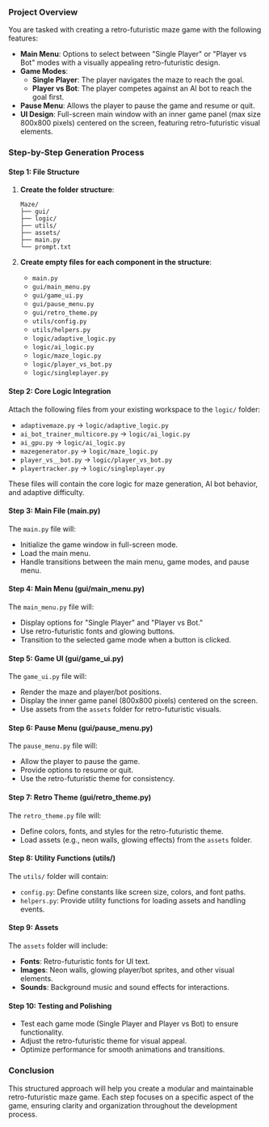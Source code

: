 ### Project Overview
You are tasked with creating a retro-futuristic maze game with the following features:

- **Main Menu**: Options to select between "Single Player" or "Player vs Bot" modes with a visually appealing retro-futuristic design.
- **Game Modes**:
  - **Single Player**: The player navigates the maze to reach the goal.
  - **Player vs Bot**: The player competes against an AI bot to reach the goal first.
- **Pause Menu**: Allows the player to pause the game and resume or quit.
- **UI Design**: Full-screen main window with an inner game panel (max size 800x800 pixels) centered on the screen, featuring retro-futuristic visual elements.

### Step-by-Step Generation Process

#### Step 1: File Structure
1. **Create the folder structure**:
   ```
   Maze/
   ├── gui/
   ├── logic/
   ├── utils/
   ├── assets/
   ├── main.py
   └── prompt.txt
   ```

2. **Create empty files for each component in the structure**:
   - `main.py`
   - `gui/main_menu.py`
   - `gui/game_ui.py`
   - `gui/pause_menu.py`
   - `gui/retro_theme.py`
   - `utils/config.py`
   - `utils/helpers.py`
   - `logic/adaptive_logic.py`
   - `logic/ai_logic.py`
   - `logic/maze_logic.py`
   - `logic/player_vs_bot.py`
   - `logic/singleplayer.py`

#### Step 2: Core Logic Integration
Attach the following files from your existing workspace to the `logic/` folder:
- `adaptivemaze.py` → `logic/adaptive_logic.py`
- `ai_bot_trainer_multicore.py` → `logic/ai_logic.py`
- `ai_gpu.py` → `logic/ai_logic.py`
- `mazegenerator.py` → `logic/maze_logic.py`
- `player_vs__bot.py` → `logic/player_vs_bot.py`
- `playertracker.py` → `logic/singleplayer.py`

These files will contain the core logic for maze generation, AI bot behavior, and adaptive difficulty.

#### Step 3: Main File (main.py)
The `main.py` file will:
- Initialize the game window in full-screen mode.
- Load the main menu.
- Handle transitions between the main menu, game modes, and pause menu.

#### Step 4: Main Menu (gui/main_menu.py)
The `main_menu.py` file will:
- Display options for "Single Player" and "Player vs Bot."
- Use retro-futuristic fonts and glowing buttons.
- Transition to the selected game mode when a button is clicked.

#### Step 5: Game UI (gui/game_ui.py)
The `game_ui.py` file will:
- Render the maze and player/bot positions.
- Display the inner game panel (800x800 pixels) centered on the screen.
- Use assets from the `assets` folder for retro-futuristic visuals.

#### Step 6: Pause Menu (gui/pause_menu.py)
The `pause_menu.py` file will:
- Allow the player to pause the game.
- Provide options to resume or quit.
- Use the retro-futuristic theme for consistency.

#### Step 7: Retro Theme (gui/retro_theme.py)
The `retro_theme.py` file will:
- Define colors, fonts, and styles for the retro-futuristic theme.
- Load assets (e.g., neon walls, glowing effects) from the `assets` folder.

#### Step 8: Utility Functions (utils/)
The `utils/` folder will contain:
- `config.py`: Define constants like screen size, colors, and font paths.
- `helpers.py`: Provide utility functions for loading assets and handling events.

#### Step 9: Assets
The `assets` folder will include:
- **Fonts**: Retro-futuristic fonts for UI text.
- **Images**: Neon walls, glowing player/bot sprites, and other visual elements.
- **Sounds**: Background music and sound effects for interactions.

#### Step 10: Testing and Polishing
- Test each game mode (Single Player and Player vs Bot) to ensure functionality.
- Adjust the retro-futuristic theme for visual appeal.
- Optimize performance for smooth animations and transitions.

### Conclusion
This structured approach will help you create a modular and maintainable retro-futuristic maze game. Each step focuses on a specific aspect of the game, ensuring clarity and organization throughout the development process.

